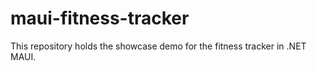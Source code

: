 # maui-fitness-tracker
This repository holds the showcase demo for the fitness tracker in .NET MAUI.
